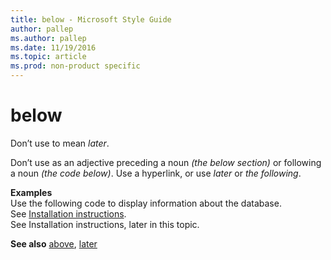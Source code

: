 ```yaml
---
title: below - Microsoft Style Guide
author: pallep
ms.author: pallep
ms.date: 11/19/2016
ms.topic: article
ms.prod: non-product specific
---
```


# below

Don’t use to mean *later*. 

Don’t use as an adjective preceding a noun *(the below section)* or following a noun *(the code below)*. Use a hyperlink, or use *later* or *the* *following*. 

**Examples**  
Use the following code to display information about the database.   
See [Installation instructions](http://example.com/).  
See Installation instructions, later in this topic.  

**See also** [above](/style-guide/a-z-word-list-term-collections/a/above), [later](/style-guide/a-z-word-list-term-collections/l/later)
